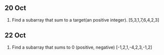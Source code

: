 ## 20 Oct

1. Find a subarray that sum to a target(an positive integer).
   [5,3,1,7,6,4,2,3]

## 22 Oct

1. Find a subarray that sums to 0 (positive, negative)
   [-1,2,1,-4,2,3,-1,2]
